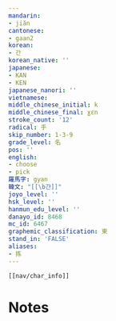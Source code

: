 ```yaml
---
mandarin:
- jiǎn
cantonese:
- gaan2
korean:
- 간
korean_native: ''
japanese:
- KAN
- KEN
japanese_nanori: ''
vietnamese:
middle_chinese_initial: k
middle_chinese_final: ɣɛn
stroke_count: '12'
radical: 手
skip_number: 1-3-9
grade_level: 名
pos: ''
english:
- choose
- pick
羅馬字: gyan
韓文: "[[\b갼]]"
joyo_level: ''
hsk_level: ''
hanmun_edu_level: ''
danayo_id: 8468
mc_id: 6467
graphemic_classification: 柬
stand_in: 'FALSE'
aliases:
- 拣
---
```

```meta-bind-embed
[[nav/char_info]]
```

# Notes
